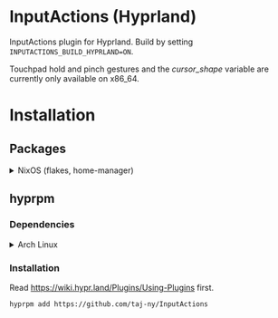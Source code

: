 # InputActions (Hyprland)
InputActions plugin for Hyprland. Build by setting ``INPUTACTIONS_BUILD_HYPRLAND=ON``.

Touchpad hold and pinch gestures and the *cursor_shape* variable are currently only available on x86_64.

# Installation
## Packages
<details>
  <summary>NixOS (flakes, home-manager)</summary>

  ``flake.nix``:
  ```nix
  {
    inputs = {
      inputactions = {
        url = "github:taj-ny/InputActions";
        inputs.nixpkgs.follows = "nixpkgs";
        inputs.hyprland.follows = "hyprland"; # Use if hyprland is in inputs too
      };
    };
  }
  ```

  ```nix
  {
    wayland.windowManager.hyprland.plugins = [
      inputs.inputactions.packages.${pkgs.system}.inputactions-hyprland
    ];
  }
  ```
</details>

## hyprpm
### Dependencies
<details>
  <summary>Arch Linux</summary>

  ```
  sudo pacman -S --needed base-devel git extra-cmake-modules qt6-tools yaml-cpp libevdev
  ```
</details>

### Installation
Read https://wiki.hypr.land/Plugins/Using-Plugins first.
```
hyprpm add https://github.com/taj-ny/InputActions
```